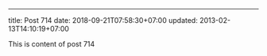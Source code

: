---
title: Post 714
date: 2018-09-21T07:58:30+07:00
updated: 2013-02-13T14:10:19+07:00

This is content of post 714